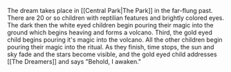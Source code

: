 The dream takes place in [[Central Park|The Park]] in the far-flung past. There are 20 or so children with reptilian features and brightly colored eyes. The dark then the white eyed children begin pouring their magic into the ground which begins heaving and forms a volcano. Third, the gold eyed child begins pouring it's magic into the volcano. All the other children begin pouring their magic into the ritual. As they finish, time stops, the sun and sky fade and the stars become visible, and the gold eyed child addresses [[The Dreamers]] and says "Behold, I awaken."